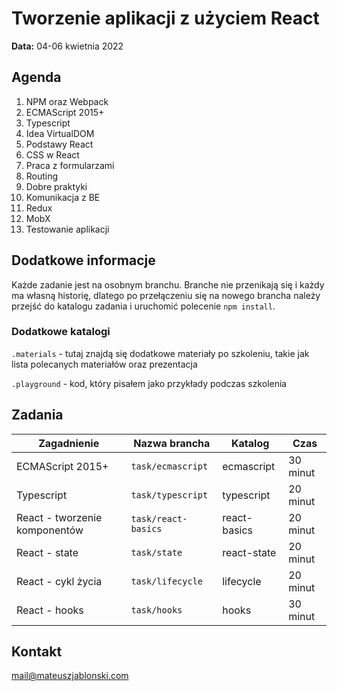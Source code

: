 # Tworzenie aplikacji z użyciem React

**Data:** 04-06 kwietnia 2022

## Agenda

1. NPM oraz Webpack
2. ECMAScript 2015+
3. Typescript
4. Idea VirtualDOM
5. Podstawy React
6. CSS w React
7. Praca z formularzami
8. Routing
9. Dobre praktyki
10. Komunikacja z BE
11. Redux
12. MobX
13. Testowanie aplikacji

## Dodatkowe informacje

Każde zadanie jest na osobnym branchu. Branche nie przenikają się i każdy ma własną historię, dlatego po przełączeniu się na nowego brancha należy przejść do katalogu zadania i uruchomić polecenie `npm install`.

### Dodatkowe katalogi

`.materials` - tutaj znajdą się dodatkowe materiały po szkoleniu, takie jak lista polecanych materiałów oraz prezentacja

`.playground` - kod, który pisałem jako przykłady podczas szkolenia

## Zadania

|Zagadnienie|Nazwa brancha|Katalog|Czas|
|---|---|---|---|
|ECMAScript 2015+|`task/ecmascript`|ecmascript|30 minut|
|Typescript|`task/typescript`|typescript|20 minut|
|React - tworzenie komponentów|`task/react-basics`|react-basics|20 minut|
|React - state|`task/state`|react-state|20 minut|
|React - cykl życia|`task/lifecycle`|lifecycle|20 minut|
|React - hooks|`task/hooks`|hooks|30 minut|

## Kontakt

mail@mateuszjablonski.com
